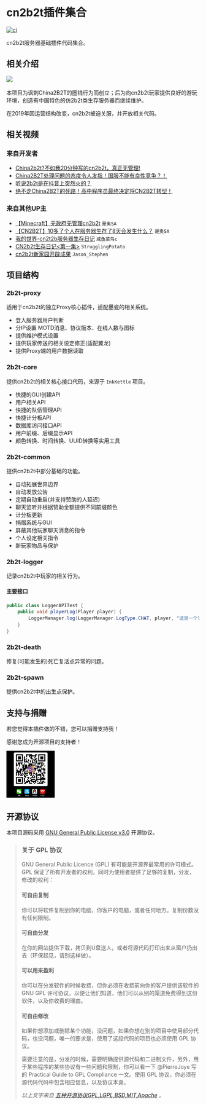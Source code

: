 # cn2b2t插件集合

[![ci](https://github.com/CarmJos/cn2b2t-parent/actions/workflows/maven.yml/badge.svg?branch=master)](https://github.com/CarmJos/cn2b2t-parent/actions/workflows/maven.yml)

cn2b2t服务器基础插件代码集合。

## 相关介绍

<img src="https://github.com/CarmJos/cn2b2t-parent/blob/master/.img/2b2t.png" />

本项目为讽刺China2B2T的圈钱行为而创立；后为向cn2b2t玩家提供良好的游玩环境，创造有中国特色的仿2b2t类生存服务器而继续维护。

在2019年因运营结构改变，cn2b2t被迫关服，并开放相关代码。

## 相关视频

### 来自开发者
- [China2b2t?不如我20分钟写的cn2b2t，真正无管理!](https://www.bilibili.com/video/BV15t411J7FA)
- [China2B2T处理问题的态度令人发指！国服不能有良性竞争？！](https://www.bilibili.com/video/BV1st411K7es)
- [听说2b2t是在抖音上突然火的？](https://www.bilibili.com/video/BV17t41177VP)
- [绝不走China2B2T的死路！高中程序员最终决定将CN2B2T转型！](https://www.bilibili.com/video/BV1Kt411P7F4)

### 来自其他UP主

- [【Minecraft】无政府无管理cn2b2t](https://www.bilibili.com/video/BV1Nt411M7xj) `是奥SA`
- [【CN2B2T】10多了个人在服务器生存了8天会发生什么？](https://www.bilibili.com/video/BV1E4411X73h) `是奥SA`
- [我的世界-cn2t2b服务器生存日记](https://www.bilibili.com/video/BV12J411u7Em) `咸鱼菜鸟c`
- [CN2b2t生存日记<第一集>](https://www.bilibili.com/video/BV1wE411D7vd) `StrugglingPotato`
- [cn2b2t新家园开辟成果](https://www.bilibili.com/video/BV1KE411R7Jf) `Jason_Stephen`

## 项目结构

### 2b2t-proxy

适用于cn2b2t的独立Proxy核心插件，适配墨瓷的相关系统。

- 登入服务器用户判断
- 分IP设置 MOTD消息、协议版本、在线人数与图标
- 提供维护模式设置
- 提供玩家传送的相关设定修正(适配翼龙)
- 提供Proxy端的用户数据读取

### 2b2t-core

提供cn2b2t的相关核心接口代码，来源于 `InkKettle` 项目。

- 快捷的GUI创建API
- 用户相关API
- 快捷的队伍管理API
- 快捷计分板API
- 数据库访问接口API
- 用户前缀、后缀显示API
- 颜色转换、时间转换、UUID转换等实用工具

### 2b2t-common

提供cn2b2t中部分基础的功能。

- 自动拓展世界边界
- 自动发放公告
- 定期自动重启(并支持赞助的人延迟)
- 聊天监听并根据赞助金额提供不同前缀颜色
- 计分板更新
- 捐赠系统与GUI
- 屏蔽其他玩家聊天消息的指令
- 个人设定相关指令
- 新玩家物品与保护

### 2b2t-logger

记录cn2b2t中玩家的相关行为。

#### 主要接口

```java
public class LoggerAPITest {
    public void playerLog(Player player) {
        LoggerManager.log(LoggerManager.LogType.CHAT, player, "这是一个log的测试");
    }
}
```

### 2b2t-death

修复(可能发生的)死亡复活点异常的问题。

### 2b2t-spawn

提供cn2b2t中的出生点保护。

## 支持与捐赠

若您觉得本插件做的不错，您可以捐赠支持我！

感谢您成为开源项目的支持者！

<img height=25% width=25% src="https://raw.githubusercontent.com/CarmJos/CarmJos/main/img/donate-code.jpg" />

## 开源协议

本项目源码采用 [GNU General Public License v3.0](https://opensource.org/licenses/GPL-3.0) 开源协议。
> ### 关于 GPL 协议
> GNU General Public Licence (GPL) 有可能是开源界最常用的许可模式。GPL 保证了所有开发者的权利，同时为使用者提供了足够的复制，分发，修改的权利：
>
> #### 可自由复制
> 你可以将软件复制到你的电脑，你客户的电脑，或者任何地方。复制份数没有任何限制。
> #### 可自由分发
> 在你的网站提供下载，拷贝到U盘送人，或者将源代码打印出来从窗户扔出去（环保起见，请别这样做）。
> #### 可以用来盈利
> 你可以在分发软件的时候收费，但你必须在收费前向你的客户提供该软件的 GNU GPL 许可协议，以便让他们知道，他们可以从别的渠道免费得到这份软件，以及你收费的理由。
> #### 可自由修改
> 如果你想添加或删除某个功能，没问题，如果你想在别的项目中使用部分代码，也没问题，唯一的要求是，使用了这段代码的项目也必须使用 GPL 协议。
>
> 需要注意的是，分发的时候，需要明确提供源代码和二进制文件，另外，用于某些程序的某些协议有一些问题和限制，你可以看一下 @PierreJoye 写的 Practical Guide to GPL Compliance 一文。使用 GPL 协议，你必须在源代码代码中包含相应信息，以及协议本身。
>
> *以上文字来自 [五种开源协议GPL,LGPL,BSD,MIT,Apache](https://www.oschina.net/question/54100_9455) 。*
